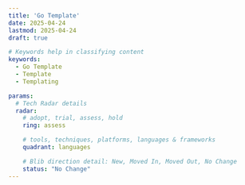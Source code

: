 ```yaml
---
title: 'Go Template'
date: 2025-04-24
lastmod: 2025-04-24
draft: true

# Keywords help in classifying content
keywords:
  - Go Template
  - Template
  - Templating

params:
  # Tech Radar details
  radar:
    # adopt, trial, assess, hold
    ring: assess

    # tools, techniques, platforms, languages & frameworks
    quadrant: languages

    # Blib direction detail: New, Moved In, Moved Out, No Change
    status: "No Change"
---
```


<!-- TODO: Add a Summary -->

<!--more-->

<!-- TODO: Add additional info -->
